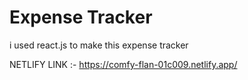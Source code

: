 # Expense Tracker 
 i used react.js to make this expense tracker  
 
 NETLIFY LINK  :-  https://comfy-flan-01c009.netlify.app/

